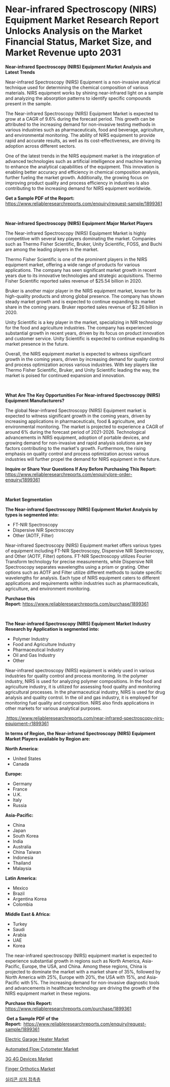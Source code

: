 <p><h1>Near-infrared Spectroscopy (NIRS) Equipment Market Research Report Unlocks Analysis on the Market Financial Status, Market Size, and Market Revenue upto 2031</h1></p><p><strong>Near-infrared Spectroscopy (NIRS) Equipment Market Analysis and Latest Trends</strong></p>
<p><p>Near-infrared Spectroscopy (NIRS) Equipment is a non-invasive analytical technique used for determining the chemical composition of various materials. NIRS equipment works by shining near-infrared light on a sample and analyzing the absorption patterns to identify specific compounds present in the sample.</p><p>The Near-infrared Spectroscopy (NIRS) Equipment Market is expected to grow at a CAGR of 9.6% during the forecast period. This growth can be attributed to the increasing demand for non-invasive testing methods in various industries such as pharmaceuticals, food and beverage, agriculture, and environmental monitoring. The ability of NIRS equipment to provide rapid and accurate results, as well as its cost-effectiveness, are driving its adoption across different sectors.</p><p>One of the latest trends in the NIRS equipment market is the integration of advanced technologies such as artificial intelligence and machine learning to enhance the analytical capabilities of the equipment. This innovation is enabling better accuracy and efficiency in chemical composition analysis, further fueling the market growth. Additionally, the growing focus on improving product quality and process efficiency in industries is also contributing to the increasing demand for NIRS equipment worldwide.</p></p>
<p><strong>Get a Sample PDF of the Report:&nbsp;</strong> <a href="https://www.reliableresearchreports.com/enquiry/request-sample/1899361">https://www.reliableresearchreports.com/enquiry/request-sample/1899361</a></p>
<p>&nbsp;</p>
<p><strong>Near-infrared Spectroscopy (NIRS) Equipment Major Market Players</strong></p>
<p><p>The Near-infrared Spectroscopy (NIRS) Equipment Market is highly competitive with several key players dominating the market. Companies such as Thermo Fisher Scientific, Bruker, Unity Scientific, FOSS, and Buchi are among the leading players in the market.</p><p>Thermo Fisher Scientific is one of the prominent players in the NIRS equipment market, offering a wide range of products for various applications. The company has seen significant market growth in recent years due to its innovative technologies and strategic acquisitions. Thermo Fisher Scientific reported sales revenue of $25.54 billion in 2020.</p><p>Bruker is another major player in the NIRS equipment market, known for its high-quality products and strong global presence. The company has shown steady market growth and is expected to continue expanding its market share in the coming years. Bruker reported sales revenue of $2.26 billion in 2020.</p><p>Unity Scientific is a key player in the market, specializing in NIR technology for the food and agriculture industries. The company has experienced substantial growth in recent years, driven by its focus on product innovation and customer service. Unity Scientific is expected to continue expanding its market presence in the future.</p><p>Overall, the NIRS equipment market is expected to witness significant growth in the coming years, driven by increasing demand for quality control and process optimization across various industries. With key players like Thermo Fisher Scientific, Bruker, and Unity Scientific leading the way, the market is poised for continued expansion and innovation.</p></p>
<p>&nbsp;</p>
<p><strong>What Are The Key Opportunities For Near-infrared Spectroscopy (NIRS) Equipment Manufacturers?</strong></p>
<p><p>The global Near-infrared Spectroscopy (NIRS) Equipment market is expected to witness significant growth in the coming years, driven by increasing applications in pharmaceuticals, food & agriculture, and environmental monitoring. The market is projected to experience a CAGR of around 6% during the forecast period of 2021-2026. Technological advancements in NIRS equipment, adoption of portable devices, and growing demand for non-invasive and rapid analysis solutions are key factors contributing to the market's growth. Furthermore, the rising emphasis on quality control and process optimization across various industries will further propel the demand for NIRS equipment in the future.</p></p>
<p><strong>Inquire or Share Your Questions If Any Before Purchasing This Report:</strong> <a href="https://www.reliableresearchreports.com/enquiry/pre-order-enquiry/1899361">https://www.reliableresearchreports.com/enquiry/pre-order-enquiry/1899361</a></p>
<p>&nbsp;</p>
<p><strong>Market Segmentation</strong></p>
<p><strong>The Near-infrared Spectroscopy (NIRS) Equipment Market Analysis by types is segmented into:</strong></p>
<p><ul><li>FT-NIR Spectroscopy</li><li>Dispersive NIR Spectroscopy</li><li>Other (AOTF, Filter)</li></ul></p>
<p><p>Near-infrared Spectroscopy (NIRS) Equipment market offers various types of equipment including FT-NIR Spectroscopy, Dispersive NIR Spectroscopy, and Other (AOTF, Filter) options. FT-NIR Spectroscopy utilizes Fourier Transform technology for precise measurements, while Dispersive NIR Spectroscopy separates wavelengths using a prism or grating. Other options such as AOTF and Filter utilize different methods to isolate specific wavelengths for analysis. Each type of NIRS equipment caters to different applications and requirements within industries such as pharmaceuticals, agriculture, and environment monitoring.</p></p>
<p><strong>Purchase this Report:&nbsp;</strong><a href="https://www.reliableresearchreports.com/purchase/1899361">https://www.reliableresearchreports.com/purchase/1899361</a></p>
<p>&nbsp;</p>
<p><strong>The Near-infrared Spectroscopy (NIRS) Equipment Market Industry Research by Application is segmented into:</strong></p>
<p><ul><li>Polymer Industry</li><li>Food and Agriculture Industry</li><li>Pharmaceutical Industry</li><li>Oil and Gas Industry</li><li>Other</li></ul></p>
<p><p>Near-infrared spectroscopy (NIRS) equipment is widely used in various industries for quality control and process monitoring. In the polymer industry, NIRS is used for analyzing polymer compositions. In the food and agriculture industry, it is utilized for assessing food quality and monitoring agricultural processes. In the pharmaceutical industry, NIRS is used for drug analysis and quality control. In the oil and gas industry, it is employed for monitoring fuel quality and composition. NIRS also finds applications in other markets for various analytical purposes.</p></p>
<p><a href="https://www.reliableresearchreports.com/near-infrared-spectroscopy-nirs-equipment-r1899361">&nbsp;https://www.reliableresearchreports.com/near-infrared-spectroscopy-nirs-equipment-r1899361</a></p>
<p><strong>In terms of Region, the Near-infrared Spectroscopy (NIRS) Equipment Market Players available by Region are:</strong></p>
<p>
    <p> <strong> North America: </strong>
        <ul>
            <li>United States</li>
            <li>Canada</li>
        </ul>
        </p> 
    <p> <strong> Europe: </strong>
        <ul>
            <li>Germany</li>
            <li>France</li>
            <li>U.K.</li>
            <li>Italy</li>
            <li>Russia</li>
        </ul>
        </p> 
    <p> <strong> Asia-Pacific: </strong>
        <ul>
            <li>China</li>
            <li>Japan</li>
            <li>South Korea</li>
            <li>India</li>
            <li>Australia</li>
            <li>China Taiwan</li>
            <li>Indonesia</li>
            <li>Thailand</li>
            <li>Malaysia</li>
        </ul>
        </p> 
    <p> <strong> Latin America: </strong>
        <ul>
            <li>Mexico</li>
            <li>Brazil</li>
            <li>Argentina Korea</li>
            <li>Colombia</li>
        </ul>
        </p> 
    <p> <strong> Middle East & Africa: </strong>
        <ul>
            <li>Turkey</li>
            <li>Saudi</li>
            <li>Arabia</li>
            <li>UAE</li>
            <li>Korea</li>
        </ul>
    </p>
    </p>
<p><p>The near-infrared spectroscopy (NIRS) equipment market is expected to experience substantial growth in regions such as North America, Asia-Pacific, Europe, the USA, and China. Among these regions, China is projected to dominate the market with a market share of 35%, followed by North America with 25%, Europe with 20%, the USA with 15%, and Asia-Pacific with 5%. The increasing demand for non-invasive diagnostic tools and advancements in healthcare technology are driving the growth of the NIRS equipment market in these regions.</p></p>
<p><strong>Purchase this Report: </strong><a href="https://www.reliableresearchreports.com/purchase/1899361">https://www.reliableresearchreports.com/purchase/1899361</a></p>
<p>&nbsp;<strong>Get a Sample PDF of the Report:&nbsp;&nbsp;</strong><a href="https://www.reliableresearchreports.com/enquiry/request-sample/1899361">https://www.reliableresearchreports.com/enquiry/request-sample/1899361</a></p>
<p><strong></strong></p>
<p><p><a href="https://medium.com/@randaarks98078567/electric-garage-heater-market-size-market-segmentation-market-trends-and-growth-analysis-forecast-6b08584ba971">Electric Garage Heater Market</a></p><p><a href="https://github.com/Krish2023na/Market-Research-Report-List-5/blob/main/automated-flow-cytometer-market.md">Automated Flow Cytometer Market</a></p><p><a href="https://medium.com/@brendamoreno1988/insights-into-the-3g-4g-devices-industry-market-financial-status-market-size-and-revenue-b64f080b8165">3G 4G Devices Market</a></p><p><a href="https://issuu.com/reportprime-2/docs/finger-orthotics-market-size-2030.pptx">Finger Orthotics Market</a></p><p><a href="https://medium.com/@percyhagernes9778/2024%EB%85%84%EB%B6%80%ED%84%B0-2031%EB%85%84%EA%B9%8C%EC%A7%80-%EA%B8%B0%EA%B0%84-%EB%8F%99%EC%95%88-%EC%8B%A4%EB%A6%AC%EC%BD%98-%EC%83%81%EC%B2%98-%EC%A0%91%EC%B4%89-%EC%B8%B5-%EC%8B%9C%EC%9E%A5-%EC%97%AD%ED%95%99%EA%B3%BC-%EC%84%B1%EC%9E%A5-%EB%8F%99%EB%A0%A5%EC%9D%84-%EB%B6%84%EC%84%9D%ED%95%98%EA%B3%A0-%EC%98%88%EC%B8%A1%ED%95%A9%EB%8B%88%EB%8B%A4-9c5c467f0e5a">실리콘 상처 접촉층</a></p></p>